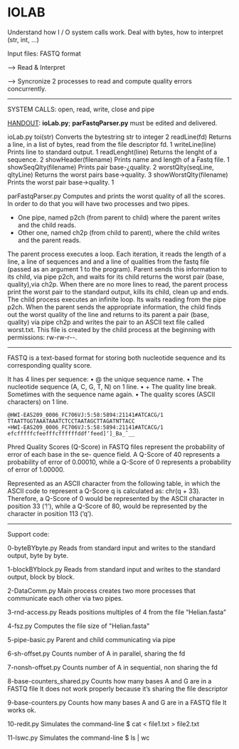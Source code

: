 # IOLAB
Understand how I / O system calls work. Deal with bytes, how to interpret (str, int, ...)

Input files: FASTQ format 

--> Read & Interpret 

--> Syncronize 2 processes to read and compute quality errors concurrently.

------

SYSTEM CALLS: open, read, write, close and pipe

<u>HANDOUT</u>: **ioLab.py**; **parFastqParser.py** must be edited and delivered.

ioLab.py
toi(str) Converts the bytestring str to integer 2
readLine(fd) Returns a line, in a list of bytes, read from the file descriptor fd. 1
writeLine(line) Prints line to standard output. 1
readLenght(line) Returns the lenght of a sequence. 2
showHeader(filename) Prints name and length of a Fastq file. 1
showSeqQlty(filename) Prints pair base-¿quality. 2
worstQlty(seqLine, qltyLine) Returns the worst pairs base→quality. 3
showWorstQlty(filename) Prints the worst pair base→quality. 1

parFastqParser.py
Computes and prints the worst quality of all the scores. 
In order to do that you will have two processes and two pipes. 
- One pipe, named p2ch (from parent to child) where the parent writes and the child reads. 
- Other one, named ch2p (from child to parent), where the child writes and the parent reads. 

The parent process executes a loop. Each iteration, it reads the length of a line, a line of sequences and and a line of qualities from the fastq file (passed as an argument 1 to the program).
Parent sends this information to its child, via pipe p2ch, and waits for its child returns the worst pair (base, quality),via ch2p. When there are no more lines to read, the parent process print the worst pair to the standard output, kills its child, clean up and ends.
The child process executes an infinite loop. Its waits reading from the pipe p2ch. When the parent sends the appropriate information, the child finds out the worst quality of the line and returns to its parent a pair (base, quality) via pipe ch2p and writes the pair to an ASCII text file called worst.txt. 
This file is created by the child process at the beginning with permissions: rw-rw-r--.

------

FASTQ is a text-based format for storing both nucleotide sequence and its corresponding quality score. 

It has 4 lines per sequence:
• @ the unique sequence name.
• The nucleotide sequence (A, C, G, T, N) on 1 line.
• + The quality line break. Sometimes with the sequence name again.
• The quality scores (ASCII characters) on 1 line.

```
@HWI-EAS209_0006_FC706VJ:5:58:5894:21141#ATCACG/1
TTAATTGGTAAATAAATCTCCTAATAGCTTAGATNTTACC
+HWI-EAS209_0006_FC706VJ:5:58:5894:21141#ATCACG/1
efcfffffcfeefffcffffffddf‘feed]‘]_Ba_ˆ__
```

Phred Quality Scores (Q-Score) in FASTQ files represent the probability of error of each base in the se-
quence field. A Q-Score of 40 represents a probability of error of 0.00010, while a Q-Score of 0 represents
a probability of error of 1.00000. 

Represented as an ASCII character from the following table, in which the ASCII code to represent a Q-Score q is calculated as: chr(q + 33). Therefore, a Q-Score of 0 would be represented by the ASCII character in position 33 (‘!’), while a Q-Score of 80, would be represented by the character in position 113 (‘q’).

------

Support code:

0-byteBYbyte.py
Reads from standard input and writes to the standard output, byte by byte.

1-blockBYblock.py
Reads from standard input and writes to the standard output, block by block.

2-DataComm.py
Main process creates two more processes that communicate each other via two pipes.

3-rnd-access.py
Reads positions multiples of 4 from the file “Helian.fasta”

4-fsz.py
Computes the file size of "Helian.fasta"

5-pipe-basic.py
Parent and child communicating via pipe

6-sh-offset.py
Counts number of A in parallel, sharing the fd

7-nonsh-offset.py
Counts number of A in sequential, non sharing the fd

8-base-counters_shared.py
Counts how many bases A and G are in a FASTQ file
It does not work properly because it’s sharing the file descriptor

9-base-counters.py
Counts how many bases A and G are in a FASTQ file
It works ok.

10-redit.py
Simulates the command-line 
$ cat < file1.txt > file2.txt

11-lswc.py
Simulates the command-line 
$ ls | wc
